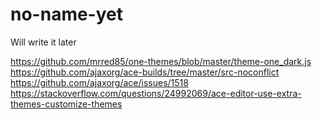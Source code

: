 # no-name-yet

Will write it later

https://github.com/mrred85/one-themes/blob/master/theme-one_dark.js
https://github.com/ajaxorg/ace-builds/tree/master/src-noconflict
https://github.com/ajaxorg/ace/issues/1518
https://stackoverflow.com/questions/24992069/ace-editor-use-extra-themes-customize-themes
